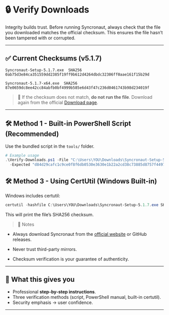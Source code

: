 # 🔒 Verify Downloads

Integrity builds trust. Before running Syncronaut, always check that the file you downloaded matches the official checksum. This ensures the file hasn’t been tampered with or corrupted.

---

## ✅ Current Checksums (v5.1.7)

```text
Syncronaut-Setup-5.1.7.exe  SHA256  0ab75d3e84ca351559dd2385f19ff9b612d4264dbdc32306ff0aae161f15b29d

Syncronaut-5.1.7-x64.exe  SHA256  87e0659dc8ee42cc84abfb0bf4999b585e6d43f47c236d0461743b98d234019f

```


> 🔔 If the checksum does not match, **do not run the file**. Download again from the official [Download page](download.md).

---

## 🛠️ Method 1 - Built-in PowerShell Script (Recommended)

Use the bundled script in the `tools/` folder.

```powershell
# Example usage
.\Verify-Downloads.ps1 -File "C:\Users\YOU\Downloads\Syncronaut-Setup-5.1.7.exe" `
  -Expected "d84d29cafc1c9ce0f8f6db0530e3630e1b22a2cd38c73885d8757f4497fc2413"
```

## 🛠️ Method 3 - Using CertUtil (Windows Built-in)

Windows includes certutil:

```powershell
certutil -hashfile C:\Users\YOU\Downloads\Syncronaut-Setup-5.1.7.exe SHA256
```
This will print the file’s SHA256 checksum.


>📜 Notes

- Always download Syncronaut from the [official website](https://katorymnd.com/syncronaut/) or GitHub releases.

- Never trust third-party mirrors.

- Checksum verification is your guarantee of authenticity.

---

## 🔹 What this gives you
- Professional **step-by-step instructions**.  
- Three verification methods (script, PowerShell manual, built-in certutil).  
- Security emphasis → user confidence.  

---
